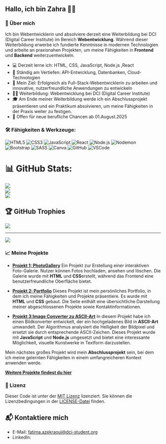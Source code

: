 

## Hallo, ich bin Zahra 👩‍💻

### 🌟 Über mich

Ich bin Webentwicklerin und absolviere derzeit eine Weiterbildung bei DCI (Digital Career Institute) im Bereich **Webentwicklung**. Während dieser Weiterbildung erwerbe ich fundierte Kenntnisse in modernen Technologien und arbeite an praxisnahen Projekten, um meine Fähigkeiten in **Frontend** und **Backend** weiterzuentwickeln.

- 💻 Derzeit lerne ich: HTML, CSS, JavaScript, Node.js ,React
- 🌱 Ständig am Vertiefen: API-Entwicklung, Datenbanken, Cloud-Technologien
- 🎯 Mein Ziel: Erfolgreich als Full-Stack-Webentwicklerin zu arbeiten und innovative, nutzerfreundliche Anwendungen zu entwickeln
- 👩‍🎓 Weiterbildung: Webentwicklung bei DCI (Digital Career Institute)
- 🎓 Am Ende meiner Weiterbildung werde ich ein Abschlussprojekt präsentieren und ein Praktikum absolvieren, um meine Fähigkeiten in der Praxis weiter zu festigen.
- 👀 Offen für neue berufliche Chancen ab 01.August.2025

### 🛠 Fähigkeiten & Werkzeuge:

![HTML5](https://img.shields.io/badge/HTML5-E34F26?style=for-the-badge&logo=html5&logoColor=white) ![CSS3](https://img.shields.io/badge/CSS3-1572B6?style=for-the-badge&logo=css3&logoColor=white) ![JavaScript](https://img.shields.io/badge/JavaScript-F7DF1E?style=for-the-badge&logo=javascript&logoColor=black) ![React](https://img.shields.io/badge/React-61DAFB?style=for-the-badge&logo=react&logoColor=black) ![Node.js](https://img.shields.io/badge/Node.js-339933?style=for-the-badge&logo=nodedotjs&logoColor=white) ![Nodemon](https://img.shields.io/badge/NODEMON-%23323330.svg?style=for-the-badge&logo=nodemon&logoColor=%BBDEAD) ![Bootstrap](https://img.shields.io/badge/Bootstrap-563D7C?style=for-the-badge&logo=bootstrap&logoColor=white) ![SASS](https://img.shields.io/badge/SASS-CC6699?style=for-the-badge&logo=sass&logoColor=white) ![Canva](https://img.shields.io/badge/Canva-%2300C4CC.svg?style=for-the-badge&logo=Canva&logoColor=white) ![GitHub](https://img.shields.io/badge/GitHub-181717?style=for-the-badge&logo=github&logoColor=white) ![VSCode](https://img.shields.io/badge/VS_Code-007ACC?style=for-the-badge&logo=visual-studio-code&logoColor=white)

# 📊 GitHub Stats:
![](https://github-readme-stats.vercel.app/api?username=zorazahro&theme=default&hide_border=false&include_all_commits=false&count_private=false)<br/>
![](https://github-readme-streak-stats.herokuapp.com/?user=zorazahro&theme=default&hide_border=false)<br/>
![](https://github-readme-stats.vercel.app/api/top-langs/?username=zorazahro&theme=default&hide_border=false&include_all_commits=false&count_private=false&layout=compact)

## 🏆 GitHub Trophies
![](https://github-profile-trophy.vercel.app/?username=zorazahro&theme=default&no-frame=true&no-bg=true&margin-w=4)

---
[![](https://visitcount.itsvg.in/api?id=zorazahro&icon=0&color=1)](https://visitcount.itsvg.in)

<!-- Proudly created with GPRM ( https://gprm.itsvg.in ) -->

### 📈 Meine Projekte

- [**Projekt 1: PhotoGallery**]( https://github.com/zorazahro/Zahra-Az.git)
  Ein Projekt zur Erstellung einer interaktiven Foto-Galerie. Nutzer können Fotos hochladen, ansehen und löschen. Die Galerie wurde mit **HTML** und **CSS**erstellt, während das Frontend eine benutzerfreundliche Oberfläche bietet.

- [**Projekt 2: Portfolio**](https://github.com/zorazahro/UIB-Final-Project-zorazahro.git)
  Dieses Projekt ist mein persönliches Portfolio, in dem ich meine Fähigkeiten und Projekte präsentiere. Es wurde mit **HTML** und **CSS** gebaut. Die Seite enthält eine übersichtliche Darstellung meiner abgeschlossenen Projekte sowie Kontaktinformationen. 

- [**Projekt 3:Image Converter zu ASCII-Art**](https://github.com/zorazahro/ProjektProgramingBasic.git)
  In diesem Projekt habe ich einen Bildkonverter entwickelt, der ein hochgeladenes Bild in **ASCII-Art** umwandelt. Der Algorithmus analysiert die Helligkeit der Bildpixel und ersetzt sie durch entsprechende ASCII-Zeichen. Dieses Projekt wurde mit **JavaScript** und **Node.js** umgesetzt und bietet eine interessante Möglichkeit, visuelle Kunstwerke in Textform darzustellen.

Mein nächstes großes Projekt wird mein **Abschlussprojekt** sein, bei dem ich meine gelernten Fähigkeiten in einem umfangreicheren Kontext anwenden werde.

[**Weitere Projekte findest du hier**](https://github.com/zorazahro?tab=repositories)

### 📜 Lizenz

Dieser Code ist unter der [MIT Lizenz](https://opensource.org/licenses/MIT) lizenziert. Sie können die Lizenzbedingungen in der [LICENSE-Datei](./LICENSE) finden.






## 📬 Kontaktiere mich
- E-Mail: fatima.azekraoui@dci-student.org
- LinkedIn: 

